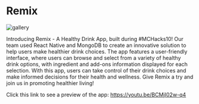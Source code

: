 # Remix
![gallery](https://user-images.githubusercontent.com/35474951/215915740-af52c94d-abff-456c-abca-5caf0a5078e1.jpg)


Introducing Remix - A Healthy Drink App, built during #MCHacks10! Our team used React Native and MongoDB to create an innovative solution to help users make healthier drink choices. The app features a user-friendly interface, where users can browse and select from a variety of healthy drink options, with ingredient and add-ons information displayed for each selection. With this app, users can take control of their drink choices and make informed decisions for their health and wellness. Give Remix a try and join us in promoting healthier living!

Click this link to see a preview of the app: https://youtu.be/BCMjI02w-q4
